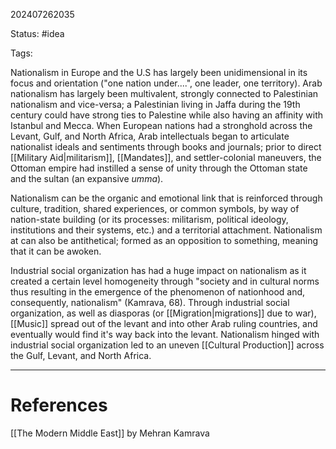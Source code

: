 202407262035

Status: #idea

Tags:

Nationalism in Europe and the U.S has largely been unidimensional in its focus and orientation ("one nation under....", one leader, one territory). Arab nationalism has largely been multivalent, strongly connected to Palestinian nationalism and vice-versa; a Palestinian living in Jaffa during the 19th century could have strong ties to Palestine while also having an affinity with Istanbul and Mecca. When European nations had a stronghold across the Levant, Gulf, and North Africa, Arab intellectuals began to articulate nationalist ideals and sentiments through books and journals; prior to direct [[Military Aid|militarism]], [[Mandates]], and settler-colonial maneuvers, the Ottoman empire had instilled a sense of unity through the Ottoman state and the sultan (an expansive *umma*). 

Nationalism can be the organic and emotional link that is reinforced through culture, tradition, shared experiences, or common symbols, by way of nation-state building (or its processes: militarism, political ideology, institutions and their systems, etc.) and a territorial attachment. Nationalism at can also be antithetical; formed as an opposition to something, meaning that it can be awoken. 

Industrial social organization has had a huge impact on nationalism as it created a certain level homogeneity through "society and in cultural norms thus resulting in the emergence of the phenomenon of nationhood and, consequently, nationalism" (Kamrava, 68). Through industrial social organization, as well as diasporas (or [[Migration|migrations]] due to war), [[Music]] spread out of the levant and into other Arab ruling countries, and eventually would find it's way back into the levant. Nationalism hinged with industrial social organization led to an uneven [[Cultural Production]] across the Gulf, Levant, and North Africa. 

---
# References
[[The Modern Middle East]] by Mehran Kamrava